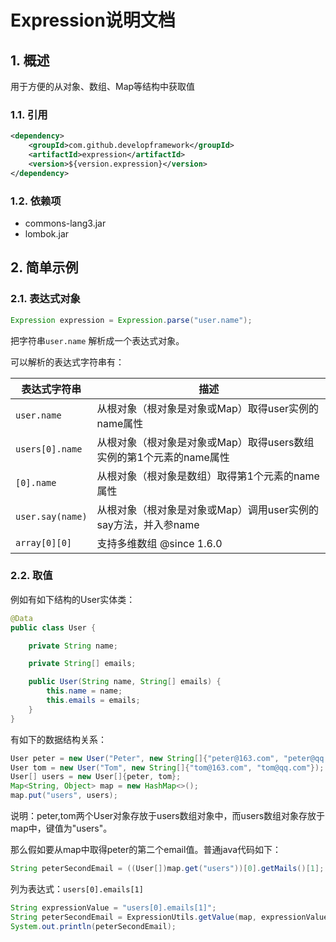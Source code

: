 # Expression说明文档

## 1. 概述

用于方便的从对象、数组、Map等结构中获取值

### 1.1. 引用

```xml
<dependency>
	<groupId>com.github.developframework</groupId>
	<artifactId>expression</artifactId>
	<version>${version.expression}</version>
</dependency>
```

### 1.2. 依赖项

- commons-lang3.jar
- lombok.jar

## 2. 简单示例

### 2.1. 表达式对象
```java
Expression expression = Expression.parse("user.name");
```

把字符串`user.name` 解析成一个表达式对象。

可以解析的表达式字符串有：

| 表达式字符串     | 描述                                                         |
| ---------------- | ------------------------------------------------------------ |
| `user.name`      | 从根对象（根对象是对象或Map）取得user实例的name属性          |
| `users[0].name`  | 从根对象（根对象是对象或Map）取得users数组实例的第1个元素的name属性 |
| `[0].name`       | 从根对象（根对象是数组）取得第1个元素的name属性              |
| `user.say(name)` | 从根对象（根对象是对象或Map）调用user实例的say方法，并入参name |
| `array[0][0]`    | 支持多维数组 @since 1.6.0                                    |

### 2.2. 取值

例如有如下结构的User实体类：

```java
@Data
public class User {

    private String name;

    private String[] emails;

    public User(String name, String[] emails) {
        this.name = name;
        this.emails = emails;
    }
}
```

有如下的数据结构关系：

```java
User peter = new User("Peter", new String[]{"peter@163.com", "peter@qq.com"});
User tom = new User("Tom", new String[]{"tom@163.com", "tom@qq.com"});
User[] users = new User[]{peter, tom};
Map<String, Object> map = new HashMap<>();
map.put("users", users);
```

说明：peter,tom两个User对象存放于users数组对象中，而users数组对象存放于map中，键值为"users"。

那么假如要从map中取得peter的第二个email值。普通java代码如下：

```java
String peterSecondEmail = ((User[])map.get("users"))[0].getMails()[1];
```

列为表达式：`users[0].emails[1]`

```java
String expressionValue = "users[0].emails[1]";
String peterSecondEmail = ExpressionUtils.getValue(map, expressionValue, String.class);
System.out.println(peterSecondEmail);
```

